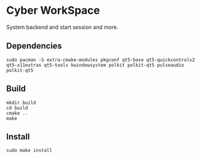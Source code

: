 # Cyber WorkSpace

System backend and start session and more.

## Dependencies

```shell
sudo pacman -S extra-cmake-modules pkgconf qt5-base qt5-quickcontrols2 qt5-x11extras qt5-tools kwindowsystem polkit polkit-qt5 pulseaudio polkit-qt5
```

## Build

```shell
mkdir build
cd build
cmake ..
make
```

## Install

```shell
sudo make install
```